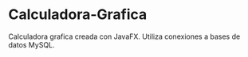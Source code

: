 # Calculadora-Grafica
Calculadora grafica creada con JavaFX.
Utiliza conexiones a bases de datos MySQL.
